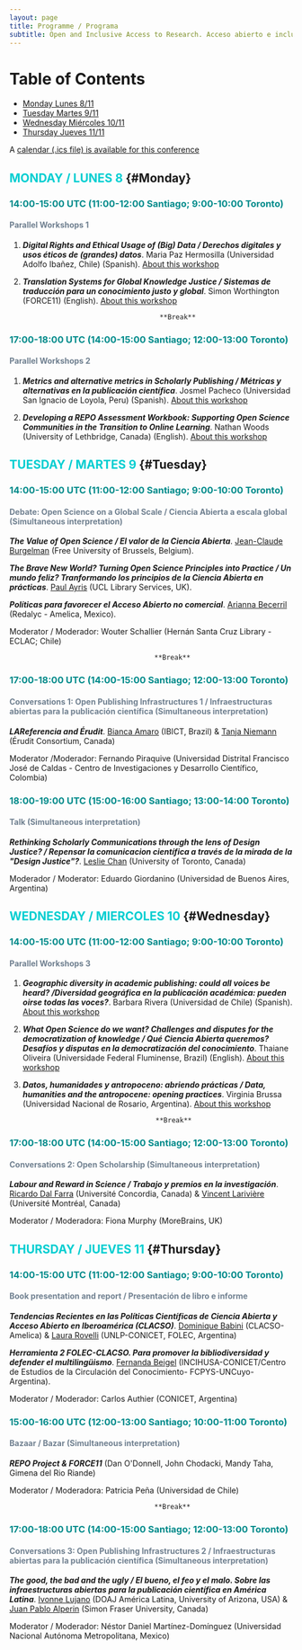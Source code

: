 ```yaml
---
layout: page
title: Programme / Programa
subtitle: Open and Inclusive Access to Research. Acceso abierto e inclusivo a la investigación. November/Noviembre 8-11, 2021
---
```


# Table of Contents
* [Monday Lunes 8/11](#Monday)
* [Tuesday Martes 9/11](#Tuesday)
* [Wednesday Miércoles 10/11](#Wednesday)
* [Thursday Jueves 11/11](#Thursday)

A [calendar (.ics file) is available for this conference](assets/img/OIAR.ics)


## <span style="color: DarkTurquoise;">MONDAY / LUNES 8</span> {#Monday}
### <span style="color: DarkCyan;">14:00-15:00 UTC (11:00-12:00 Santiago; 9:00-10:00 Toronto)</span>
#### <span style="color: SlateGray;">Parallel Workshops 1</span>
1. ***Digital Rights and Ethical Usage of (Big) Data / Derechos digitales y usos éticos de (grandes) datos***. Maria Paz Hermosilla (Universidad Adolfo Ibañez, Chile) (Spanish). [About this workshop](../abstracts/#pazM)

2. ***Translation Systems for Global Knowledge Justice / Sistemas de traducción para un conocimiento justo y  global***. Simon Worthington (FORCE11) (English). [About this workshop](../abstracts/#worS)
   
                                         **Break**

### <span style="color: DarkCyan;">17:00-18:00 UTC (14:00-15:00 Santiago; 12:00-13:00 Toronto)</span>
#### <span style="color: SlateGray;">Parallel Workshops 2</span>

1. ***Metrics and alternative metrics in Scholarly Publishing / Métricas y alternativas en la publicación científica***. Josmel Pacheco (Universidad San Ignacio de Loyola, Peru) (Spanish). [About this workshop](../abstracts/#pacJ)

2. ***Developing a REPO Assessment Workbook: Supporting Open Science Communities in the Transition to Online Learning***. Nathan Woods (University of Lethbridge, Canada) (English). [About this workshop](../abstracts/#wooN)



## <span style="color: DarkTurquoise;">TUESDAY / MARTES 9</span>  {#Tuesday} 
### <span style="color: DarkCyan;">14:00-15:00 UTC (11:00-12:00 Santiago; 9:00-10:00 Toronto)</span>
#### <span style="color: SlateGray;">Debate: Open Science on a Global Scale / Ciencia Abierta a escala global (Simultaneous interpretation)</span> 
***The Value of Open Science / El valor de la Ciencia Abierta***. [Jean-Claude Burgelman](../abstracts/#burJ) (Free University of Brussels, Belgium). 
 
***The Brave New World? Turning Open Science Principles into Practice / Un mundo feliz? Tranformando los principios de la Ciencia Abierta en prácticas***. [Paul Ayris](../abstracts/#ayrP) (UCL Library Services, UK).

***Políticas para favorecer el Acceso Abierto no comercial***. [Arianna Becerril](../abstracts/#becA) (Redalyc - Amelica, Mexico).

  Moderator / Moderador: Wouter Schallier (Hernán Santa Cruz Library - ECLAC; Chile)

                                        **Break**

### <span style="color: DarkCyan;">17:00-18:00 UTC (14:00-15:00 Santiago; 12:00-13:00 Toronto)</span>
#### <span style="color: SlateGray;">Conversations 1: Open Publishing Infrastructures 1 / Infraestructuras abiertas para la publicación científica (Simultaneous interpretation)</span>
***LAReferencia and Érudit***. [Bianca Amaro](../programme/#amaB) (IBICT, Brazil) & [Tanja Niemann](../programme/#nieT) (Érudit Consortium, Canada)

  Moderator /Moderador: Fernando Piraquive (Universidad Distrital Francisco José de Caldas - Centro de Investigaciones y Desarrollo Científico, Colombia)

### <span style="color: DarkCyan;">18:00-19:00 UTC (15:00-16:00 Santiago; 13:00-14:00 Toronto)</span>
#### <span style="color: SlateGray;">Talk (Simultaneous interpretation)</span>
***Rethinking Scholarly Communications through the lens of Design Justice? / Repensar la comunicacion científica a través de la mirada de la "Design Justice"?***. [Leslie Chan](../abstracts/#chaL) (University of Toronto, Canada)

Moderador / Moderator: Eduardo Giordanino (Universidad de Buenos Aires, Argentina)



## <span style="color: DarkTurquoise;">WEDNESDAY / MIERCOLES 10</span>  {#Wednesday}
### <span style="color: DarkCyan;">14:00-15:00 UTC (11:00-12:00 Santiago; 9:00-10:00 Toronto)</span>
#### <span style="color: SlateGray;">Parallel Workshops 3</span>
1. ***Geographic diversity in academic publishing: could all voices be heard? /Diversidad geográfica en la publicación académica: pueden oirse todas las voces?***. Barbara Rivera (Universidad de Chile) (Spanish). [About this workshop](../abstracts/#rivB)

2. ***What Open Science do we want? Challenges and disputes for the democratization of knowledge / Qué Ciencia Abierta queremos? Desafíos y disputas en la democratización del conocimiento***. Thaiane Oliveira (Universidade Federal Fluminense, Brazil) (English). [About this workshop](../abstracts/#oliT)
    
3. ***Datos, humanidades y antropoceno: abriendo prácticas / Data, humanities and the antropocene: opening practices***. Virginia Brussa (Universidad Nacional de Rosario, Argentina). [About this workshop](../abstracts/#bruV)

                                        **Break**

### <span style="color: DarkCyan;">17:00-18:00 UTC (14:00-15:00 Santiago; 12:00-13:00 Toronto)</span>
#### <span style="color: SlateGray;">Conversations 2: Open Scholarship (Simultaneous interpretation)</span>
***Labour and Reward in Science / Trabajo y premios en la investigación***. [Ricardo Dal Farra](../abstracts/#dalR) (Université Concordia, Canada) & [Vincent Larivière](../abstracts/#larV) (Université Montréal, Canada)

Moderator / Moderadora: Fiona Murphy (MoreBrains, UK)



## <span style="color: DarkTurquoise;">THURSDAY / JUEVES 11</span>  {#Thursday}
### <span style="color: DarkCyan;">14:00-15:00 UTC (11:00-12:00 Santiago; 9:00-10:00 Toronto)</span>
#### <span style="color: SlateGray;">Book presentation and report / Presentación de libro e informe </span> 
***Tendencias Recientes en las Políticas Científicas de Ciencia Abierta y Acceso Abierto en Iberoamérica (CLACSO)***. [Dominique Babini](../abstracts/#babD) (CLACSO-Amelica) & [Laura Rovelli](../abstracts/#rovL) (UNLP-CONICET, FOLEC, Argentina)

***Herramienta 2 FOLEC-CLACSO. Para promover la bibliodiversidad y defender el multilingüismo***. [Fernanda Beigel](../abstracts/#beiF) (INCIHUSA-CONICET/Centro de Estudios de la Circulación del Conocimiento- FCPYS-UNCuyo-Argentina).

Moderator / Moderador: Carlos Authier (CONICET, Argentina)

### <span style="color: DarkCyan;">15:00-16:00 UTC (12:00-13:00 Santiago; 10:00-11:00 Toronto)</span>
#### <span style="color: SlateGray;">Bazaar / Bazar (Simultaneous interpretation)</span>
 ***REPO Project & FORCE11*** (Dan O'Donnell, John Chodacki, Mandy Taha, Gimena del Rio Riande)

  Moderator / Moderadora: Patricia Peña (Universidad de Chile)

                                        **Break**

### <span style="color: DarkCyan;">17:00-18:00 UTC (14:00-15:00 Santiago; 12:00-13:00 Toronto)</span>
#### <span style="color: SlateGray;">Conversations 3: Open Publishing Infrastructures 2 / Infraestructuras abiertas para la publicación científica (Simultaneous interpretation)</span> 
***The good, the bad and the ugly / El bueno, el feo y el malo. Sobre las infraestructuras abiertas para la publicación científica en América Latina***. [Ivonne Lujano](../abstracts/#alpJ) (DOAJ América Latina, University of Arizona, USA) & [Juan Pablo Alperin](../abstracts/#lujI) (Simon Fraser University, Canada)

  Moderator / Moderador: Néstor Daniel Martínez-Domínguez (Universidad Nacional Autónoma Metropolitana, Mexico)

